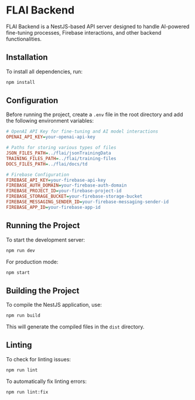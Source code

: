 # FLAI Backend

FLAI Backend is a NestJS-based API server designed to handle AI-powered fine-tuning processes, Firebase interactions, and other backend functionalities.

## Installation

To install all dependencies, run:

```sh
npm install
```

## Configuration

Before running the project, create a `.env` file in the root directory and add the following environment variables:

```ini
# OpenAI API Key for fine-tuning and AI model interactions
OPENAI_API_KEY=your-openai-api-key

# Paths for storing various types of files
JSON_FILES_PATH=../flai/jsonTrainingData
TRAINING_FILES_PATH=../flai/training-files
DOCS_FILES_PATH=../flai/docs/td

# Firebase Configuration
FIREBASE_API_KEY=your-firebase-api-key
FIREBASE_AUTH_DOMAIN=your-firebase-auth-domain
FIREBASE_PROJECT_ID=your-firebase-project-id
FIREBASE_STORAGE_BUCKET=your-firebase-storage-bucket
FIREBASE_MESSAGING_SENDER_ID=your-firebase-messaging-sender-id
FIREBASE_APP_ID=your-firebase-app-id
```

## Running the Project

To start the development server:

```sh
npm run dev
```

For production mode:

```sh
npm start
```

## Building the Project

To compile the NestJS application, use:

```sh
npm run build
```

This will generate the compiled files in the `dist` directory.

## Linting

To check for linting issues:

```sh
npm run lint
```

To automatically fix linting errors:

```sh
npm run lint:fix
```
